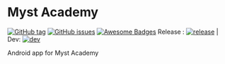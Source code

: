 # Myst Academy

[![GitHub tag](https://img.shields.io/github/tag/yangmenghan/MystAcademy.svg)](https://GitHub.com/yangmenghan/MystAcademy/tags/)
[![GitHub issues](https://img.shields.io/github/issues/yangmenghan/MystAcademy.svg)](https://GitHub.com/yangmenghan/MystAcademy/issues/)
[![Awesome Badges](https://img.shields.io/badge/badges-awesome-green.svg)](https://github.com/Naereen/badges)
Release : [![release](https://www.bitrise.io/app/5e2e4f52c7299012/status.svg?token=zJuuEMtxBpUt976CUBTbAQ&branch=master)](https://www.bitrise.io/app/5e2e4f52c7299012)
| Dev: [![dev](https://www.bitrise.io/app/5e2e4f52c7299012/status.svg?token=zJuuEMtxBpUt976CUBTbAQ&branch=dev)](https://www.bitrise.io/app/5e2e4f52c7299012)

Android app for Myst Academy

